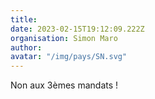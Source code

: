 ```yaml
---
title: 
date: 2023-02-15T19:12:09.222Z
organisation: Simon Maro
author: 
avatar: "/img/pays/SN.svg"
---
```


Non aux 3èmes mandats !